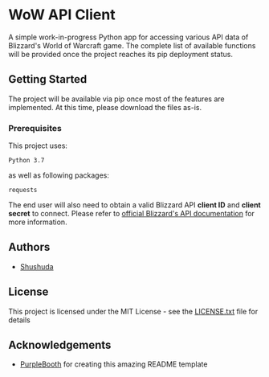 
# WoW API Client

A simple work-in-progress Python app for accessing various API data of Blizzard's World of Warcraft game.
The complete list of available functions will be provided once the project reaches its pip deployment status.

## Getting Started

The project will be available via pip once most of the features are implemented. At this time, please download the files as-is.

### Prerequisites

This project uses:

```
Python 3.7
```

as well as following packages:

```
requests
```

The end user will also need to obtain a valid Blizzard API **client ID** and **client secret** to connect. Please refer to [official Blizzard's API documentation](https://develop.battle.net/documentation) for more information.

## Authors

* [Shushuda](https://github.com/Shushuda)

## License

This project is licensed under the MIT License - see the [LICENSE.txt](LICENSE.txt) file for details

## Acknowledgements

* [PurpleBooth](https://gist.github.com/PurpleBooth) for creating this amazing README template
